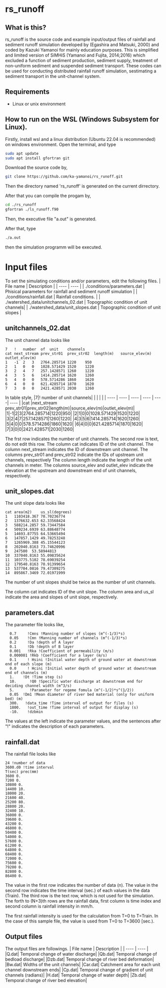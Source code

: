 # rs_runoff

## What is this?

rs_runoff is the source code and example input/output files of rainfall and sediment runoff simulation developed by (Egashira and Matsuki, 2000) and coded by Kazuki Yamanoi for mainly education purposes.
This is simplified and limited version of SiMHiS (Yamanoi and Fujita, 2014;2016)  which excluded a function of sediment production, sediment supply, treatment of non-uniform sediment and suspended sediment transport.
These codes can be used for conducting distributed rainfall runoff simulation, sestimating a sediment transport in the unit-channel system.

## Requirements
* Linux or unix environment

## How to run on the WSL (Windows Subsystem for Linux).
Firstly, install wsl and a linux distribution (Ubuntu 22.04 is recommended) on windows environment.
Open the terminal, and type

```bash
sudo apt update
sudo apt install gfortran git
```

Download the source code by,
```bash
git clone https://github.com/ka-yamanoi/rs_runoff.git
```
Then the directory named 'rs_runoff' is generated on the current dirrectory.

After that you can compile the progam by, 
```bash
cd ./rs_runoff
gfortran ./ls_runoff.f90
```
Then, the executive file "a.out" is generated.

After that, type
```bash
./a.out
```
then the simulation programm will be executed.

# Input files

To set the simulating conditions and/or parameters, edit the following files.
| File name | Description |
| ---- | ---- |
| ./conditions/parameters.dat | Phisical parameters for rainfall and sediment runoff simulation |
| ./conditions/rainfall.dat | Rainfall conditions. |
| ./watershed_data/unitchannels_02.dat | Topographic condition of unit channels|
| ./watershed_data/unit_slopes.dat | Topographic condition of unit slopes |

## unitchannels_02.dat
The unit channel data looks like
```
7	!	number	of	unit	channels	
cat	next_stream	prev_str01	prev_str02	length(m)	source_elev(m)	outlet_elev(m)
1	-1	2	3	2764.285714	1220	950
2	1	0	0	1028.571429	1520	1220
3	2	4	7	257.1428571	1260	1220
4	3	5	6	1414.285714	1620	1260
5	4	0	0	578.5714286	1860	1620
6	4	0	0	621.4285714	1870	1620
7	3	0	0	2421.428571	2030	1260
```
In table style,
|7|!	number	of	unit	channels| | | | |
| ---- | ---- | ---- | ---- | ----| ---- |
|cat |next_stream	prev_str01|prev_str02|length(m)|source_elev(m)|outlet_elev(m)|
|1|-1|2|3|2764.285714|1220|950|
|2|1|0|0|1028.571429|1520|1220|
|3|2|4|7|257.1428571|1260|1220|
|4|3|5|6|1414.285714|1620|1260|
|5|4|0|0|578.5714286|1860|1620|
|6|4|0|0|621.4285714|1870|1620|
|7|3|0|0|2421.428571|2030|1260|

The frst row indicates the number of unit channels.
The second row is text, do not edit this row.
The column cat indicates ID of the unit channel.
The column next_stream indicates the ID of downstream unit channel.
The columns prev_str01 and prev_str02 indicate the IDs of upstream unit channels, respectively
The column length indicate the length of the unit channels in meter.
The columns source_elev and outlet_elev indicate the elevation at the upstream and downstream end of unit channels, respectively.

## unit_slopes.dat
The unit slope data looks like
```
cat	area(m2)	us_sl(degrees)
1	1103418.367	70.70236774
2	1376632.653	62.33568424
3	588214.2857	59.73447584
4	509234.6939	63.88648774
5	14693.87755	64.53665494
6	147857.1429	49.78253248
7	1265969.388	45.15544123
8	202040.8163	73.74620996
9	247500	53.58944813
10	337040.8163	55.09835624
11	103775.5102	78.69039254
12	179540.8163	70.91399654
13	537704.0816	79.47309275
14	895867.3469	72.01971999
```
The number of unit slopes shuld be twice as the number of unit channels. 

The column cat indicates ID of the unit slope.
The column area and us_sl indicate the area and slopes of unit slope, respectively. 

## parameters.dat
The parameter file looks like,
```
  0.7     !Cmns !Manning number of slopes (m^(-1/3)*s)
  0.05    !Cmn !Manning number of channels (m^(-1/3)*s)
  0.2     !Da !depth of A layer
  0.1     !Db !depth of B layer
  0.001   !Rka !Coefficient of permeability (m/s)
  0.000001 !Rkb !Coefficient for a layer (m/s)
  0.1     ! Hsini !Initial water depth of ground water at downstream end of each slope (m)
  0.0     ! Hcini !Initial water depth of ground water at downstream end of channels (m)
  1.    !Dt !Time step (s)
  10.      !Q0 !Specific water discharge at downstream end for deciding channel width (m^3/s)
  5.       !Parameter for regeme fomula (m^(-1/2)*s^(1/2))
  0.05  !Dm1 !Mean diameter of river bed material (only for uniform bed) (m)
  300.   !data_time !Time interval of output for files (s)
  1800.   !out_time !Time interval of output for display (s)
  -10.    !dzbmin
```

The values at the left indicate the parameter values, and the sentences after "!" indicates the description of each parameters.

## rainfall.dat
The rainfall file looks like
```
24 !number of data
3600.d0 !time interval
T(sec) prec(mm)
3600 0.
7200 0.
10800 0.
14400 10.
18000 20.
21600 40.
25200 80.
28800 20.
32400 10.
36000 0.
39600 0.
43200 0.
46800 0.
50400 0.
54000 0.
57600 0.
61200 0.
64800 0.
68400 0.
72000 0.
75600 0.
79200 0.
82800 0.
86400 0.
```
The value in the first row indicates the number of data (n). 
The value in the second row indicates the time interval (sec.) of each values in the data (Train).
The third row is the text row, which is not used for the simulation.
The forth to (N+3)th rows are the rainfall data, first column is time index and second column is rainfall intensity in mm/h.

The first rainfall intensity is used for the calculation from T=0 to T=Train. 
In the case of this sample file, the value is used from T=0 to T=3600 [sec.).

## Output files

The output files are followings.
| File name | Description |
| ---- | ---- |
|Q.dat| Temporal change of water discharge|
|Qb.dat| Temporal change of bedload discharge|
|Dzb.dat| Temporal change of river bed deformation|
|Bw.dat| Widths of the unit channels|
|Car.dat| Catchment area for each unit channel downstream ends|
|Cp.dat| Temporal change of gradient of unit channels (radians)|
|H.dat| Temporal change of water depth|
|Zb.dat| Temporal change of river bed elevation|

